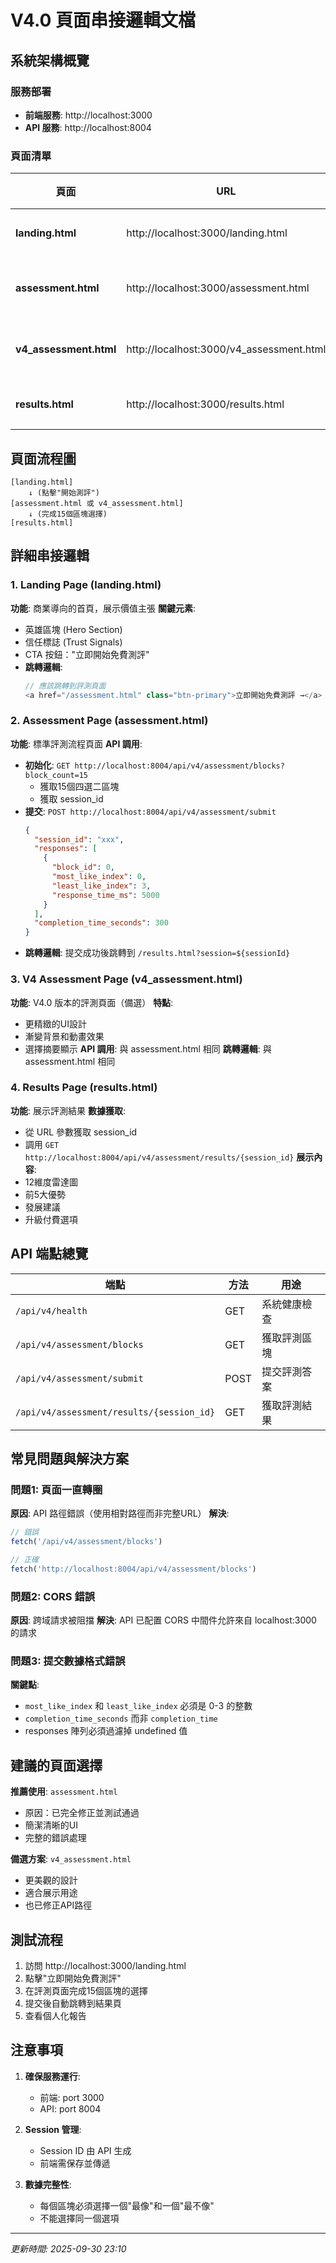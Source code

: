 # V4.0 頁面串接邏輯文檔

## 系統架構概覽

### 服務部署
- **前端服務**: http://localhost:3000
- **API 服務**: http://localhost:8004

### 頁面清單

| 頁面 | URL | 用途 | 狀態 |
|------|-----|------|------|
| **landing.html** | http://localhost:3000/landing.html | 商業導向首頁 | ✅ 正常 |
| **assessment.html** | http://localhost:3000/assessment.html | 新版評測頁面 | ✅ 已修正 |
| **v4_assessment.html** | http://localhost:3000/v4_assessment.html | V4.0評測頁面 | ✅ 已修正 |
| **results.html** | http://localhost:3000/results.html | 結果展示頁 | ✅ 正常 |

## 頁面流程圖

```
[landing.html]
    ↓ (點擊"開始測評")
[assessment.html 或 v4_assessment.html]
    ↓ (完成15個區塊選擇)
[results.html]
```

## 詳細串接邏輯

### 1. Landing Page (landing.html)
**功能**: 商業導向的首頁，展示價值主張
**關鍵元素**:
- 英雄區塊 (Hero Section)
- 信任標誌 (Trust Signals)
- CTA 按鈕："立即開始免費測評"
- **跳轉邏輯**:
  ```javascript
  // 應該跳轉到評測頁面
  <a href="/assessment.html" class="btn-primary">立即開始免費測評 →</a>
  ```

### 2. Assessment Page (assessment.html)
**功能**: 標準評測流程頁面
**API 調用**:
- **初始化**: `GET http://localhost:8004/api/v4/assessment/blocks?block_count=15`
  - 獲取15個四選二區塊
  - 獲取 session_id
- **提交**: `POST http://localhost:8004/api/v4/assessment/submit`
  ```json
  {
    "session_id": "xxx",
    "responses": [
      {
        "block_id": 0,
        "most_like_index": 0,
        "least_like_index": 3,
        "response_time_ms": 5000
      }
    ],
    "completion_time_seconds": 300
  }
  ```
- **跳轉邏輯**: 提交成功後跳轉到 `/results.html?session=${sessionId}`

### 3. V4 Assessment Page (v4_assessment.html)
**功能**: V4.0 版本的評測頁面（備選）
**特點**:
- 更精緻的UI設計
- 漸變背景和動畫效果
- 選擇摘要顯示
**API 調用**: 與 assessment.html 相同
**跳轉邏輯**: 與 assessment.html 相同

### 4. Results Page (results.html)
**功能**: 展示評測結果
**數據獲取**:
- 從 URL 參數獲取 session_id
- 調用 `GET http://localhost:8004/api/v4/assessment/results/{session_id}`
**展示內容**:
- 12維度雷達圖
- 前5大優勢
- 發展建議
- 升級付費選項

## API 端點總覽

| 端點 | 方法 | 用途 |
|------|------|------|
| `/api/v4/health` | GET | 系統健康檢查 |
| `/api/v4/assessment/blocks` | GET | 獲取評測區塊 |
| `/api/v4/assessment/submit` | POST | 提交評測答案 |
| `/api/v4/assessment/results/{session_id}` | GET | 獲取評測結果 |

## 常見問題與解決方案

### 問題1: 頁面一直轉圈
**原因**: API 路徑錯誤（使用相對路徑而非完整URL）
**解決**:
```javascript
// 錯誤
fetch('/api/v4/assessment/blocks')

// 正確
fetch('http://localhost:8004/api/v4/assessment/blocks')
```

### 問題2: CORS 錯誤
**原因**: 跨域請求被阻擋
**解決**: API 已配置 CORS 中間件允許來自 localhost:3000 的請求

### 問題3: 提交數據格式錯誤
**關鍵點**:
- `most_like_index` 和 `least_like_index` 必須是 0-3 的整數
- `completion_time_seconds` 而非 `completion_time`
- responses 陣列必須過濾掉 undefined 值

## 建議的頁面選擇

**推薦使用**: `assessment.html`
- 原因：已完全修正並測試通過
- 簡潔清晰的UI
- 完整的錯誤處理

**備選方案**: `v4_assessment.html`
- 更美觀的設計
- 適合展示用途
- 也已修正API路徑

## 測試流程

1. 訪問 http://localhost:3000/landing.html
2. 點擊"立即開始免費測評"
3. 在評測頁面完成15個區塊的選擇
4. 提交後自動跳轉到結果頁
5. 查看個人化報告

## 注意事項

1. **確保服務運行**:
   - 前端: port 3000
   - API: port 8004

2. **Session 管理**:
   - Session ID 由 API 生成
   - 前端需保存並傳遞

3. **數據完整性**:
   - 每個區塊必須選擇一個"最像"和一個"最不像"
   - 不能選擇同一個選項

---

*更新時間: 2025-09-30 23:10*